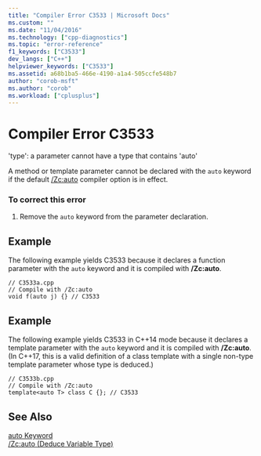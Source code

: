 ```yaml
---
title: "Compiler Error C3533 | Microsoft Docs"
ms.custom: ""
ms.date: "11/04/2016"
ms.technology: ["cpp-diagnostics"]
ms.topic: "error-reference"
f1_keywords: ["C3533"]
dev_langs: ["C++"]
helpviewer_keywords: ["C3533"]
ms.assetid: a68b1ba5-466e-4190-a1a4-505ccfe548b7
author: "corob-msft"
ms.author: "corob"
ms.workload: ["cplusplus"]
---
```

# Compiler Error C3533

'type': a parameter cannot have a type that contains 'auto'

A method or template parameter cannot be declared with the `auto` keyword if the default [/Zc:auto](../../build/reference/zc-auto-deduce-variable-type.md) compiler option is in effect.

### To correct this error

1. Remove the `auto` keyword from the parameter declaration.

## Example

The following example yields C3533 because it declares a function parameter with the `auto` keyword and it is compiled with **/Zc:auto**.

```
// C3533a.cpp
// Compile with /Zc:auto
void f(auto j) {} // C3533
```

## Example

The following example yields C3533 in C++14 mode because it declares a template parameter with the `auto` keyword and it is compiled with **/Zc:auto**. (In C++17, this is a valid definition of a class template with a single non-type template parameter whose type is deduced.)

```
// C3533b.cpp
// Compile with /Zc:auto
template<auto T> class C {}; // C3533
```

## See Also

[auto Keyword](../../cpp/auto-keyword.md)<br/>
[/Zc:auto (Deduce Variable Type)](../../build/reference/zc-auto-deduce-variable-type.md)
